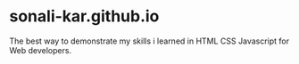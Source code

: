 # sonali-kar.github.io

The best way to demonstrate my skills i learned in HTML CSS Javascript for Web developers. 
